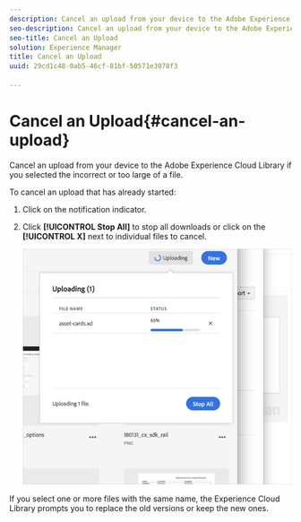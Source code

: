 ```yaml
---
description: Cancel an upload from your device to the Adobe Experience Cloud Library if you selected the incorrect or too large of a file.
seo-description: Cancel an upload from your device to the Adobe Experience Cloud Library if you selected the incorrect or too large of a file.
seo-title: Cancel an Upload
solution: Experience Manager
title: Cancel an Upload
uuid: 29cd1c48-0ab5-46cf-81bf-50571e3078f3

---
```


# Cancel an Upload{#cancel-an-upload}

Cancel an upload from your device to the Adobe Experience Cloud Library if you selected the incorrect or too large of a file.

To cancel an upload that has already started:

1. Click on the notification indicator.
1. Click **[!UICONTROL Stop All]** to stop all downloads or click on the **[!UICONTROL X]** next to individual files to cancel.

   ![](assets/library_uploading_in_progress.png)

If you select one or more files with the same name, the Experience Cloud Library prompts you to replace the old versions or keep the new ones.
